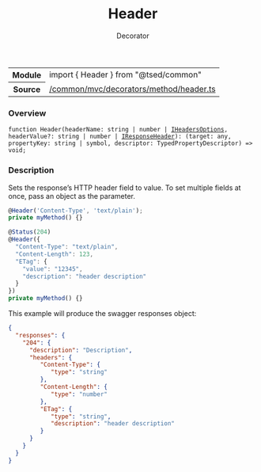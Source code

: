 
<header class="symbol-info-header"><h1 id="header">Header</h1><label class="symbol-info-type-label decorator">Decorator</label></header>
<!-- summary -->
<section class="symbol-info"><table class="is-full-width"><tbody><tr><th>Module</th><td><div class="lang-typescript"><span class="token keyword">import</span> { Header }&nbsp;<span class="token keyword">from</span>&nbsp;<span class="token string">"@tsed/common"</span></div></td></tr><tr><th>Source</th><td><a href="https://github.com/Romakita/ts-express-decorators/blob/v4.26.1/src//common/mvc/decorators/method/header.ts#L0-L0">/common/mvc/decorators/method/header.ts</a></td></tr></tbody></table></section>
<!-- overview -->


### Overview


<pre><code class="typescript-lang ">function <span class="token function">Header</span><span class="token punctuation">(</span>headerName<span class="token punctuation">:</span> <span class="token keyword">string</span> | <span class="token keyword">number</span> | <a href="#api/common/mvc/iheadersoptions"><span class="token">IHeadersOptions</span></a><span class="token punctuation">,</span> headerValue?<span class="token punctuation">:</span> <span class="token keyword">string</span> | <span class="token keyword">number</span> | <a href="#api/common/mvc/iresponseheader"><span class="token">IResponseHeader</span></a><span class="token punctuation">)</span><span class="token punctuation">:</span> <T><span class="token punctuation">(</span>target<span class="token punctuation">:</span> <span class="token keyword">any</span><span class="token punctuation">,</span> propertyKey<span class="token punctuation">:</span> <span class="token keyword">string</span> | symbol<span class="token punctuation">,</span> descriptor<span class="token punctuation">:</span> TypedPropertyDescriptor<T><span class="token punctuation">)</span> => <span class="token keyword">void</span><span class="token punctuation">;</span></code></pre>


<!-- Parameters -->

<!-- Description -->


### Description

Sets the response’s HTTP header field to value. To set multiple fields at once, pass an object as the parameter.

```typescript
@Header('Content-Type', 'text/plain');
private myMethod() {}

@Status(204)
@Header({
  "Content-Type": "text/plain",
  "Content-Length": 123,
  "ETag": {
    "value": "12345",
    "description": "header description"
  }
})
private myMethod() {}
```

This example will produce the swagger responses object:

```json
{
  "responses": {
    "204": {
      "description": "Description",
      "headers": {
         "Content-Type": {
            "type": "string"
         },
         "Content-Length": {
            "type": "number"
         },
         "ETag": {
            "type": "string",
            "description": "header description"
         }
      }
    }
  }
}
```

<!-- Members -->

